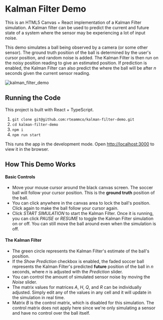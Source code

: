 # Kalman Filter Demo

This is an HTML5 Canvas + React implementation of a Kalman Filter simulation. A Kalman filter can be used to predict the current and future state of a system where the sensor may be experiencing a lot of input noise.

This demo simulates a ball being observed by a camera (or some other sensor). The ground truth position of the ball is determined by the user's cursor position, and random noise is added. The Kalman Filter is then run on the noisy position reading to give an estimated position. If prediction is enabled, the Kalman Filter can also predict the where the ball will be after _n_ seconds given the current sensor reading.

![kalman_filter_demo](https://user-images.githubusercontent.com/2659470/148314731-daad73b7-e6bd-4a94-97c4-a2cffd9a0efc.png)

## Running the Code

This project is built with React + TypeScript.

1. `git clone git@github.com:rteammco/kalman-filter-demo.git`
2. `cd kalman-filter-demo`
3. `npm i`
4. `npm run start`

This runs the app in the development mode. Open [http://localhost:3000](http://localhost:3000) to view it in the browser.

## How This Demo Works

#### Basic Controls

- Move your mouse cursor around the black canvas screen. The soccer ball will follow your cursor position. This is the **ground truth** position of the ball.
- You can click anywhere in the canvas area to lock the ball's position. Click again to make the ball follow your cursor again.
- Click _START SIMULATION_ to start the Kalman Filter. Once it is running, you can click _PAUSE_ or _RESUME_ to toggle the Kalman Filter simulation on or off. You can still move the ball around even when the simulation is off.

#### The Kalman Filter

- The green circle represents the Kalman Filter's estimate of the ball's position.
- If the _Show Prediction_ checkbox is enabled, the faded soccer ball represents the Kalman Filter's predicted **future** position of the ball in _n_ seconds, where _n_ is adjusted with the _Prediction_ slider.
- You can control the amount of simulated sensor noise by moving the _Noise_ slider.
- The matrix values for matrices _A_, _H_, _Q_, and _R_ can be individually adjusted. Simply edit any of the values in any cell and it will update in the simulation in real time.
- Matrix _B_ is the control matrix, which is disabled for this simulation. The control matrix does not apply here since we're only simulating a sensor and have no control over the ball itself.
